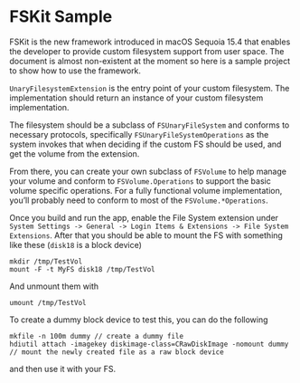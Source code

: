# FSKit Sample

FSKit is the new framework introduced in macOS Sequoia 15.4 that enables the developer to provide custom filesystem support from user space. The document is almost non-existent at the moment so here is a sample project to show how to use the framework.

`UnaryFilesystemExtension` is the entry point of your custom filesystem. The implementation should return an instance of your custom filesystem implementation.

The filesystem should be a subclass of `FSUnaryFileSystem` and conforms to necessary protocols, specifically `FSUnaryFileSystemOperations` as the system invokes that when deciding if the custom FS should be used, and get the volume from the extension.

From there, you can create your own subclass of `FSVolume` to help manage your volume and conform to `FSVolume.Operations` to support the basic volume specific operations. For a fully functional volume implementation, you’ll probably need to conform to most of the `FSVolume.*Operations`.

Once you build and run the app, enable the File System extension under `System Settings -> General -> Login Items & Extensions -> File System Extensions`. After that you should be able to mount the FS with something like these (`disk18` is a block device)

```
mkdir /tmp/TestVol
mount -F -t MyFS disk18 /tmp/TestVol
```

And unmount them with

```
umount /tmp/TestVol
```

To create a dummy block device to test this, you can do the following

```
mkfile -n 100m dummy // create a dummy file
hdiutil attach -imagekey diskimage-class=CRawDiskImage -nomount dummy // mount the newly created file as a raw block device
```

and then use it with your FS.
